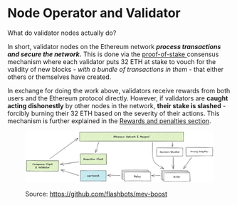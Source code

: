 # Node Operator and Validator

What do validator nodes actually do?

In short, validator nodes on the Ethereum network _**process transactions and secure the network.**_ This is done via the [proof-of-stake ](https://ethereum.org/en/developers/docs/consensus-mechanisms/pos/)consensus mechanism where each validator puts 32 ETH at stake to vouch for the validity of new blocks _- with a bundle of transactions in them -_ that either others or themselves have created.

In exchange for doing the work above, validators receive rewards from both users and the Ethereum protocol directly. However, if validators are **caught acting dishonestly** by other nodes in the network, **their stake is slashed** - forcibly burning their 32 ETH based on the severity of their actions. This mechanism is further explained in the [Rewards and penalties section](broken-reference).

<figure><img src="../.gitbook/assets/image (14) (1).png" alt=""><figcaption><p>Source: <a href="https://github.com/flashbots/mev-boost">https://github.com/flashbots/mev-boost</a></p></figcaption></figure>


